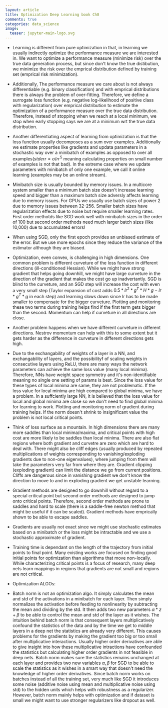 ```yaml
---
layout: article
title: Optimization Deep Learning book Ch8
comments: true
categories: data_science
image:
  teaser: jupyter-main-logo.svg
---
```


- Learning is different from pure optimization in that, in learning we usually indirectly optimize the performance measure we are interested in. We want to optimize a performance measure (minimize risk) over the true data generation process, but since don't know the true distibution, we minimize the risk over the emprical distribution defined by training set (emprical risk minimization).

- Additionally, The performance measure we care about is not always differentiable (e.g. binary classification) and with emprical distributions there is always the problem of over-fitting. Therefore, we define a surrogate loss function (e.g. negative log-likelihood of positive class with regularization) over emprical distribution to estimate the optimization of a performance measure over the true data distribution. Therefore, instead of stopping when we reach at a local minimum, we stop when early stopping says we are at a minimum wrt the true data distribution.

- Another differentiating aspect of learning from optimization is that the loss function usually decomposes as a sum over examples. Additionally we estimate properties like gradients and updata parameters in a stochastic way over a minibatch of examples as opposed to over all examples($std err=\sigma/n^.5$ meaning calculating properties on small number of examples is not that bad). In the extreme case where we update parameters with minibatch of only one example, we call it online learning (examples may be an online stream). 

- Minibatch size is usually bounded by memory issues. In a multicore system smaller than a minimum batch size doesn't increase learning speed and bigger than a maximum batch size adversly affects learning due to memory issues. For GPUs we usually use batch sizes of power 2 due to memory issues between 32-256. Smaller batch sizes have regularization effects due to noise but require smaller learning rates. First order methotds like SGD work well with minibatch sizes in the order of 100 but second order methods need much larger batch sizes (like 10,000) due to accumulated errors!

- When using SGD, only the first epoch provides an unbiased estimate of the error. But we use more epochs since they reduce the variance of the estimator although they are biased.

- Optimization, even convex, is challenging in high dimensions. One common problem is different curveture of the loss function in different directions (ill-conditioned Hessian). While we might have strong gradient that helps going downhill, we might have large curveture in the direction of the gradient that makes the cost go up inadvertantly. SGD is blind to the curveture, and an SGD step will increase the cost with even a very small step (Taylor expansion of cost adds $0.5*lr^2*g^T*H*g - lr*g^T*g$ in each step) and learning slows down since lr has to be made smaller to compensate for the bigger curveture. Plotting and monitoring these two terms during training helps find if the first term gets bigger than the second. Momentum can help if curveture in all directions are close. 

- Another problem happens when we have different curveture in different directions. Nestrov momentum can help with this to some extent but it gets harder as the difference in curveture in different directions gets high. 

- Due to the exchangability of weights of a layer in a NN, and exchangability of layers, and the possibilityf of scaling weights in consecutive layers using ReLU, there are many ways the network parameters can achieve the same loss value (many local minima). Therefore, NNs have weight space symmetry and it's non-identifiable meaning no single one setting of params is best. Since the loss value for these types of local minima are same, they are not problematic. If the loss value for local minima are high compared to global minima, we have a problem. In a suffciently large NN, it is believed that the loss value for local and global minima are close so we don't need to find global minima for learning to work. Plotting and monitoring norm of gradient during training helps. If the norm doesn't shrink to insignificant value the problem is not local critical points. 

- Think of loss surface as a mountain. In high dimensions there are many more saddles than local minima/maxima, and critical points with high cost are more likely to be saddles than local minima. There are also flat regions where both gradient and curvetre are zero which are hard to deal with. There might also be cliff edges (usually produced by repeated multiplications of weights corresponding to vanishing/exploding gradients due to non-one eigenvalues), where jumping from them will take the parameters very far from where they are. Gradient clipping (exploding gradient) can limit the distance we go from current positions. Cliffs are dangerous since in vanishing gradient we don't know the direction to move to and in exploding gradient we get unstable learning.  

- Gradient methods are designed to go downhill without regard to a special critical point but second order methods are designed to jump onto critical points. Therefore, second order methods are prone to saddles and hard to scale (there is a saddle-free newton method that might be useful if it can be scaled). Gradient methods have emprically shown to be able to escape saddles.

- Gradients are usually not exact since we might use stochastic estimates based on a minibatch or the loss might be intractable and we use a stochastic approximate of gradient. 

- Training time is dependant on the length of the trajectory from initial points to final point. Many existing works are focused on finding good initial points for optimization than algorithms that move non-locally. While characterizing critical points is a focus of research, many deep nets learn mappings in regions that gradients are not small and regions are not critical.

- Optimization ALGOs:


- Batch norm is not an optimization algo. It simply calculates the mean and std of the activations in a minibatch for each layer. Then simply normalizes the activation before feeding to nonlinearity by subtracting the mean and dividing by the std. It then adds two new parameters $\alpha*z+ \beta$ to be able to control the mean and std of the layer as it wishes. The intuition behind batch norm is that consequent layers multiplicatively confound the statistics of the data and by the time we get to middle layers in a deep net the statistics are already very different. This causes problems for the gradients by making the gradient too big or too small after multiplicative interactions. Usually higher order derivatives are able to give insight into how these multiplicative intractions have confounded the statistics but calculating higher order gradients in not feasible in deep nets. Batch norm makes sure the statistics remains unchanged at each layer and provides two new variables $\alpha, \beta$ for SGD to be able to scale the statistics as it wishes in a smart way that doesn't need the knowledge of higher order derivatives. Since batch norm works on batches instead of all the training set, very much like SGD it introduces some noise (additive noise using mean and multiplicative noise using std) to the hidden units which helps with robustness as a regularizer. However, batch norm mainly helps with optimization and if dataset is small we might want to use stronger regularizers like dropout as well. 